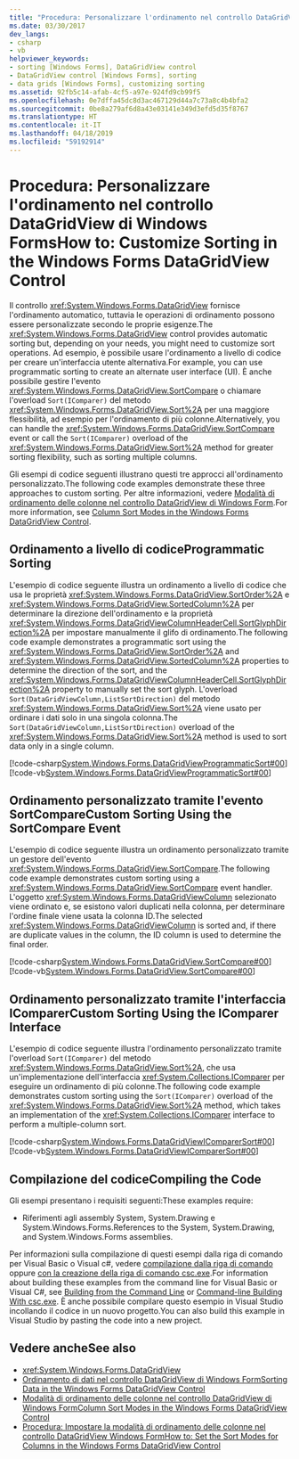 ```yaml
---
title: "Procedura: Personalizzare l'ordinamento nel controllo DataGridView di Windows Forms"
ms.date: 03/30/2017
dev_langs:
- csharp
- vb
helpviewer_keywords:
- sorting [Windows Forms], DataGridView control
- DataGridView control [Windows Forms], sorting
- data grids [Windows Forms], customizing sorting
ms.assetid: 92fb5c14-afab-4cf5-a97e-924fd9cb99f5
ms.openlocfilehash: 0e7dffa45dc8d3ac467129d44a7c73a8c4b4bfa2
ms.sourcegitcommit: 0be8a279af6d8a43e03141e349d3efd5d35f8767
ms.translationtype: HT
ms.contentlocale: it-IT
ms.lasthandoff: 04/18/2019
ms.locfileid: "59192914"
---
```

# <a name="how-to-customize-sorting-in-the-windows-forms-datagridview-control"></a><span data-ttu-id="93bb2-102">Procedura: Personalizzare l'ordinamento nel controllo DataGridView di Windows Forms</span><span class="sxs-lookup"><span data-stu-id="93bb2-102">How to: Customize Sorting in the Windows Forms DataGridView Control</span></span>
<span data-ttu-id="93bb2-103">Il controllo <xref:System.Windows.Forms.DataGridView> fornisce l'ordinamento automatico, tuttavia le operazioni di ordinamento possono essere personalizzate secondo le proprie esigenze.</span><span class="sxs-lookup"><span data-stu-id="93bb2-103">The <xref:System.Windows.Forms.DataGridView> control provides automatic sorting but, depending on your needs, you might need to customize sort operations.</span></span> <span data-ttu-id="93bb2-104">Ad esempio, è possibile usare l'ordinamento a livello di codice per creare un'interfaccia utente alternativa.</span><span class="sxs-lookup"><span data-stu-id="93bb2-104">For example, you can use programmatic sorting to create an alternate user interface (UI).</span></span> <span data-ttu-id="93bb2-105">È anche possibile gestire l'evento <xref:System.Windows.Forms.DataGridView.SortCompare> o chiamare l'overload `Sort(IComparer)` del metodo <xref:System.Windows.Forms.DataGridView.Sort%2A> per una maggiore flessibilità, ad esempio per l'ordinamento di più colonne.</span><span class="sxs-lookup"><span data-stu-id="93bb2-105">Alternatively, you can handle the <xref:System.Windows.Forms.DataGridView.SortCompare> event or call the `Sort(IComparer)` overload of the <xref:System.Windows.Forms.DataGridView.Sort%2A> method for greater sorting flexibility, such as sorting multiple columns.</span></span>  
  
 <span data-ttu-id="93bb2-106">Gli esempi di codice seguenti illustrano questi tre approcci all'ordinamento personalizzato.</span><span class="sxs-lookup"><span data-stu-id="93bb2-106">The following code examples demonstrate these three approaches to custom sorting.</span></span> <span data-ttu-id="93bb2-107">Per altre informazioni, vedere [Modalità di ordinamento delle colonne nel controllo DataGridView di Windows Form](column-sort-modes-in-the-windows-forms-datagridview-control.md).</span><span class="sxs-lookup"><span data-stu-id="93bb2-107">For more information, see [Column Sort Modes in the Windows Forms DataGridView Control](column-sort-modes-in-the-windows-forms-datagridview-control.md).</span></span>  
  
## <a name="programmatic-sorting"></a><span data-ttu-id="93bb2-108">Ordinamento a livello di codice</span><span class="sxs-lookup"><span data-stu-id="93bb2-108">Programmatic Sorting</span></span>  
 <span data-ttu-id="93bb2-109">L'esempio di codice seguente illustra un ordinamento a livello di codice che usa le proprietà <xref:System.Windows.Forms.DataGridView.SortOrder%2A> e <xref:System.Windows.Forms.DataGridView.SortedColumn%2A> per determinare la direzione dell'ordinamento e la proprietà <xref:System.Windows.Forms.DataGridViewColumnHeaderCell.SortGlyphDirection%2A> per impostare manualmente il glifo di ordinamento.</span><span class="sxs-lookup"><span data-stu-id="93bb2-109">The following code example demonstrates a programmatic sort using the <xref:System.Windows.Forms.DataGridView.SortOrder%2A> and <xref:System.Windows.Forms.DataGridView.SortedColumn%2A> properties to determine the direction of the sort, and the <xref:System.Windows.Forms.DataGridViewColumnHeaderCell.SortGlyphDirection%2A> property to manually set the sort glyph.</span></span> <span data-ttu-id="93bb2-110">L'overload `Sort(DataGridViewColumn,ListSortDirection)` del metodo <xref:System.Windows.Forms.DataGridView.Sort%2A> viene usato per ordinare i dati solo in una singola colonna.</span><span class="sxs-lookup"><span data-stu-id="93bb2-110">The `Sort(DataGridViewColumn,ListSortDirection)` overload of the <xref:System.Windows.Forms.DataGridView.Sort%2A> method is used to sort data only in a single column.</span></span>  
  
 [!code-csharp[System.Windows.Forms.DataGridViewProgrammaticSort#00](~/samples/snippets/csharp/VS_Snippets_Winforms/System.Windows.Forms.DataGridViewProgrammaticSort/CS/form1.cs#00)]
 [!code-vb[System.Windows.Forms.DataGridViewProgrammaticSort#00](~/samples/snippets/visualbasic/VS_Snippets_Winforms/System.Windows.Forms.DataGridViewProgrammaticSort/VB/form1.vb#00)]  
  
## <a name="custom-sorting-using-the-sortcompare-event"></a><span data-ttu-id="93bb2-111">Ordinamento personalizzato tramite l'evento SortCompare</span><span class="sxs-lookup"><span data-stu-id="93bb2-111">Custom Sorting Using the SortCompare Event</span></span>  
 <span data-ttu-id="93bb2-112">L'esempio di codice seguente illustra un ordinamento personalizzato tramite un gestore dell'evento <xref:System.Windows.Forms.DataGridView.SortCompare>.</span><span class="sxs-lookup"><span data-stu-id="93bb2-112">The following code example demonstrates custom sorting using a <xref:System.Windows.Forms.DataGridView.SortCompare> event handler.</span></span> <span data-ttu-id="93bb2-113">L'oggetto <xref:System.Windows.Forms.DataGridViewColumn> selezionato viene ordinato e, se esistono valori duplicati nella colonna, per determinare l'ordine finale viene usata la colonna ID.</span><span class="sxs-lookup"><span data-stu-id="93bb2-113">The selected <xref:System.Windows.Forms.DataGridViewColumn> is sorted and, if there are duplicate values in the column, the ID column is used to determine the final order.</span></span>  
  
 [!code-csharp[System.Windows.Forms.DataGridView.SortCompare#00](~/samples/snippets/csharp/VS_Snippets_Winforms/System.Windows.Forms.DataGridView.SortCompare/CS/form1.cs#00)]
 [!code-vb[System.Windows.Forms.DataGridView.SortCompare#00](~/samples/snippets/visualbasic/VS_Snippets_Winforms/System.Windows.Forms.DataGridView.SortCompare/VB/form1.vb#00)]  
  
## <a name="custom-sorting-using-the-icomparer-interface"></a><span data-ttu-id="93bb2-114">Ordinamento personalizzato tramite l'interfaccia IComparer</span><span class="sxs-lookup"><span data-stu-id="93bb2-114">Custom Sorting Using the IComparer Interface</span></span>  
 <span data-ttu-id="93bb2-115">L'esempio di codice seguente illustra  l'ordinamento personalizzato tramite l'overload `Sort(IComparer)` del metodo <xref:System.Windows.Forms.DataGridView.Sort%2A>, che usa un'implementazione dell'interfaccia <xref:System.Collections.IComparer> per eseguire un ordinamento di più colonne.</span><span class="sxs-lookup"><span data-stu-id="93bb2-115">The following code example demonstrates custom sorting using the `Sort(IComparer)` overload of the <xref:System.Windows.Forms.DataGridView.Sort%2A> method, which takes an implementation of the <xref:System.Collections.IComparer> interface to perform a multiple-column sort.</span></span>  
  
 [!code-csharp[System.Windows.Forms.DataGridViewIComparerSort#00](~/samples/snippets/csharp/VS_Snippets_Winforms/System.Windows.Forms.DataGridViewIComparerSort/CS/form1.cs#00)]
 [!code-vb[System.Windows.Forms.DataGridViewIComparerSort#00](~/samples/snippets/visualbasic/VS_Snippets_Winforms/System.Windows.Forms.DataGridViewIComparerSort/VB/form1.vb#00)]  
  
## <a name="compiling-the-code"></a><span data-ttu-id="93bb2-116">Compilazione del codice</span><span class="sxs-lookup"><span data-stu-id="93bb2-116">Compiling the Code</span></span>  
 <span data-ttu-id="93bb2-117">Gli esempi presentano i requisiti seguenti:</span><span class="sxs-lookup"><span data-stu-id="93bb2-117">These examples require:</span></span>  
  
-   <span data-ttu-id="93bb2-118">Riferimenti agli assembly System, System.Drawing e System.Windows.Forms.</span><span class="sxs-lookup"><span data-stu-id="93bb2-118">References to the System, System.Drawing, and System.Windows.Forms assemblies.</span></span>  
  
 <span data-ttu-id="93bb2-119">Per informazioni sulla compilazione di questi esempi dalla riga di comando per Visual Basic o Visual c#, vedere [compilazione dalla riga di comando](../../../visual-basic/reference/command-line-compiler/building-from-the-command-line.md) oppure [con la creazione della riga di comando csc.exe](../../../csharp/language-reference/compiler-options/command-line-building-with-csc-exe.md).</span><span class="sxs-lookup"><span data-stu-id="93bb2-119">For information about building these examples from the command line for Visual Basic or Visual C#, see [Building from the Command Line](../../../visual-basic/reference/command-line-compiler/building-from-the-command-line.md) or [Command-line Building With csc.exe](../../../csharp/language-reference/compiler-options/command-line-building-with-csc-exe.md).</span></span> <span data-ttu-id="93bb2-120">È anche possibile compilare questo esempio in Visual Studio incollando il codice in un nuovo progetto.</span><span class="sxs-lookup"><span data-stu-id="93bb2-120">You can also build this example in Visual Studio by pasting the code into a new project.</span></span>  
  
## <a name="see-also"></a><span data-ttu-id="93bb2-121">Vedere anche</span><span class="sxs-lookup"><span data-stu-id="93bb2-121">See also</span></span>

- <xref:System.Windows.Forms.DataGridView>
- [<span data-ttu-id="93bb2-122">Ordinamento di dati nel controllo DataGridView di Windows Form</span><span class="sxs-lookup"><span data-stu-id="93bb2-122">Sorting Data in the Windows Forms DataGridView Control</span></span>](sorting-data-in-the-windows-forms-datagridview-control.md)
- [<span data-ttu-id="93bb2-123">Modalità di ordinamento delle colonne nel controllo DataGridView di Windows Form</span><span class="sxs-lookup"><span data-stu-id="93bb2-123">Column Sort Modes in the Windows Forms DataGridView Control</span></span>](column-sort-modes-in-the-windows-forms-datagridview-control.md)
- [<span data-ttu-id="93bb2-124">Procedura: Impostare la modalità di ordinamento delle colonne nel controllo DataGridView Windows Form</span><span class="sxs-lookup"><span data-stu-id="93bb2-124">How to: Set the Sort Modes for Columns in the Windows Forms DataGridView Control</span></span>](set-the-sort-modes-for-columns-wf-datagridview-control.md)
